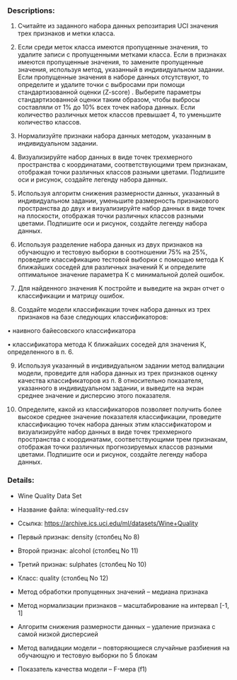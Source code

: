 ### Descriptions:

1. Считайте из заданного набора данных репозитария UCI значения трех признаков и метки класса. 

2. Если среди меток класса имеются пропущенные значения, то удалите записи с пропущенными метками класса. Если в признаках имеются пропущенные значения, то замените пропущенные значения, используя метод, указанный в индивидуальном задании. Если пропущенные значения в наборе данных отсутствуют, то определите и удалите точки с выбросами при помощи стандартизованной оценки (Z-score) . Выберите параметры стандартизованной оценки таким образом, чтобы выбросы составляли от 1% до 10% всех точек набора данных. Если количество различных меток классов превышает 4, то уменьшите количество классов. 

3. Нормализуйте признаки набора данных методом, указанным в индивидуальном задании. 

4. Визуализируйте набор данных в виде точек трехмерного пространства с координатами, соответствующими трем признакам, отображая точки различных классов разными цветами. Подпишите оси и рисунок, создайте легенду набора данных. 

5. Используя алгоритм снижения размерности данных, указанный в индивидуальном задании, уменьшите размерность признакового пространства до двух и визуализируйте набор данных в виде точек на плоскости, отображая точки различных классов разными цветами. Подпишите оси и рисунок, создайте легенду набора данных. 

6. Используя разделение набора данных из двух признаков на обучающую и тестовую выборки в соотношении 75% на 25%, проведите классификацию тестовой выборки с помощью метода К ближайших соседей для различных значений К и определите оптимальное значение параметра К с минимальной долей ошибок. 

7. Для найденного значения K постройте и выведите на экран отчет о классификации и матрицу ошибок. 

8. Создайте модели классификации точек набора данных из трех признаков на базе следующих классификаторов: 

• наивного байесовского классификатора 

• классификатора метода К ближайших соседей для значения К, определенного в п. 6. 

9. Используя указанный в индивидуальном задании метод валидации модели, проведите для набора данных из трех признаков оценку качества классификаторов из п. 8 относительно показателя, указанного в индивидуальном задании, и выведите на экран среднее значение и дисперсию этого показателя. 

10. Определите, какой из классификаторов позволяет получить более высокое среднее значение показателя классификации, проведите классификацию точек набора данных этим классификатором и визуализируйте набор данных в виде точек трехмерного пространства с координатами, соответствующими трем признакам, отображая точки различных прогнозируемых классов разными цветами. Подпишите оси и рисунок, создайте легенду набора данных. 



### Details:
- Wine Quality Data Set 

- Название файла: winequality-red.csv 

- Ссылка: https://archive.ics.uci.edu/ml/datasets/Wine+Quality 

- Первый признак: density (столбец No 8) 

- Второй признак: alcohol (столбец No 11) 

- Третий признак: sulphates (столбец No 10) 

- Класс: quality (столбец No 12) 

- Метод обработки пропущенных значений – медиана признака  

- Метод нормализации признаков – масштабирование на интервал [-1, 1]  

- Алгоритм снижения размерности данных – удаление признака с самой низкой дисперсией  

- Метод валидации модели – повторяющиеся случайные разбиения на обучающую и тестовую выборки по 5 блокам  

- Показатель качества модели – F-мера (f1)  
